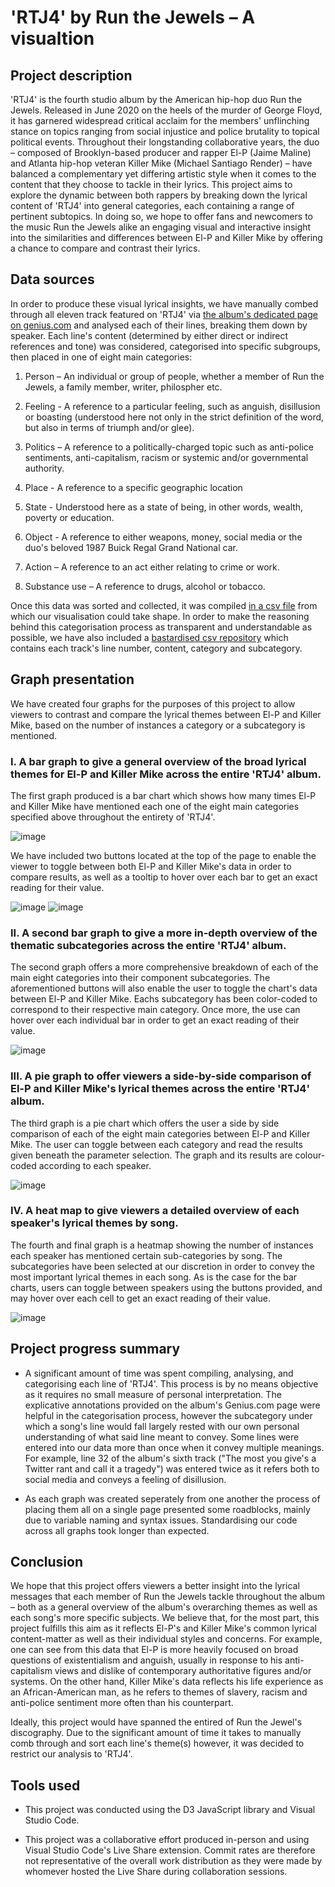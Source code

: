 # **'RTJ4' by Run the Jewels – A visualtion**


## **Project description**
<!-- description (obj, target audience, key features) -->

'RTJ4' is the fourth studio album by the American hip-hop duo Run the Jewels. Released in June 2020 on the heels of the murder of George Floyd, it has garnered widespread critical acclaim for the members' unflinching stance on topics ranging from social injustice and police brutality to topical political events. Throughout their longstanding collaborative years, the duo – composed of Brooklyn-based producer and rapper El-P (Jaime Maline) and Atlanta hip-hop veteran Killer Mike (Michael Santiago Render) – have balanced a complementary yet differing artistic style when it comes to the content that they choose to tackle in their lyrics. This project aims to explore the dynamic between both rappers by breaking down the lyrical content of 'RTJ4' into general categories, each containing a range of pertinent subtopics. In doing so, we hope to offer fans and newcomers to the music Run the Jewels alike an engaging visual and interactive insight into the similarities and differences between El-P and Killer Mike by offering a chance to compare and contrast their lyrics.


## **Data sources**
<!-- data collection, organisation and data visualisation -->

In order to produce these visual lyrical insights, we have manually combed through all eleven track featured on 'RTJ4' via [the album's dedicated page on genius.com](https://genius.com/albums/Run-the-jewels/Rtj4) and analysed each of their lines, breaking them down by speaker. Each line's content (determined by either direct or indirect references and tone) was considered, categorised into specific subgroups, then placed in one of eight main categories: 

1. Person – An individual or group of people, whether a member of Run the Jewels, a family member, writer, philospher etc.

2. Feeling - A reference to a particular feeling, such as anguish, disillusion or boasting (understood here not only in the strict definition of the word, but also in terms of triumph and/or glee).

3. Politics – A reference to a politically-charged topic such as anti-police sentiments, anti-capitalism, racism or systemic and/or governmental authority.

4. Place - A reference to a specific geographic location

5. State - Understood here as a state of being, in other words, wealth, poverty or education.

6. Object - A reference to either weapons, money, social media or the duo's beloved 1987 Buick Regal Grand National car.

7. Action – A reference to an act either relating to crime or work.

8. Substance use – A reference to drugs, alcohol or tobacco.

Once this data was sorted and collected, it was compiled [in a csv file](RTJ4.csv) from which our visualisation could take shape. In order to make the reasoning behind this categorisation process as transparent and understandable as possible, we have also included a [bastardised csv repository](RTJ4_Repo.csv) which contains each track's line number, content, category and subcategory.


## **Graph presentation**

We have created four graphs for the purposes of this project to allow viewers to contrast and compare the lyrical themes between El-P and Killer Mike, based on the number of instances a category or a subcategory is mentioned. 


### I. A bar graph to give a general overview of the broad lyrical themes for El-P and Killer Mike across the entire 'RTJ4' album.

The first graph produced is a bar chart which shows how many times El-P and Killer Mike have mentioned each one of the eight main categories specified above throughout the entirety of 'RTJ4'.   

![image](markdownImages/BarChart1.jpg)  

We have included two buttons located at the top of the page to enable the viewer to toggle between both El-P and Killer Mike's data in order to compare results, as well as a tooltip to hover over each bar to get an exact reading for their value.  


![image](markdownImages/buttons.png) ![image](/markdownImages/barChart1Tooltip.png)


### II. A second bar graph to give a more in-depth overview of the thematic subcategories across the entire 'RTJ4' album.

The second graph offers a more comprehensive breakdown of each of the main eight categories into their component subcategories. The aforementioned buttons will also enable the user to toggle the chart's data between El-P and Killer Mike. Eachs subcategory has been color-coded to correspond to their respective main category. Once more, the use can hover over each individual bar in order to get an exact reading of their value.

![image](markdownImages/BarChart2.jpeg)


### III. A pie graph to offer viewers a side-by-side comparison of El-P and Killer Mike's lyrical themes across the entire 'RTJ4' album.

The third graph is a pie chart which offers the user a side by side comparison of each of the eight main categories between El-P and Killer Mike. The user can toggle between each category and read the results given beneath the parameter selection. The graph and its results are colour-coded according to each speaker.

![image](markdownImages/pieChart.png)


### IV. A heat map to give viewers a detailed overview of each speaker's lyrical themes by song.

The fourth and final graph is a heatmap showing the number of instances each speaker has mentioned certain sub-categories by song. The subcategories have been selected at our discretion in order to convey the most important lyrical themes in each song. As is the case for the bar charts, users can toggle between speakers using the buttons provided, and may hover over each cell to get an exact reading of their value. 

![image](markdownImages/Heatmap.jpeg)


## **Project progress summary**
- A significant amount of time was spent compiling, analysing, and categorising each line of 'RTJ4'. This process is by no means objective as it requires no small measure of personal interpretation. The explicative annotations provided on the album's Genius.com page were helpful in the categorisation process, however the subcategory under which a song's line would fall largely rested with our own personal understanding of what said line meant to convey. Some lines were entered into our data more than once when it convey multiple meanings. For example, line 32 of the album's sixth track ("The most you give's a Twitter rant and call it a tragedy") was entered twice as it refers both to social media and conveys a feeling of disillusion.

- As each graph was created seperately from one another the process of placing them all on a single page presented some roadblocks, mainly due to variable naming and syntax issues. Standardising our code across all graphs took longer than expected.


## **Conclusion**


We hope that this project offers viewers a better insight into the lyrical messages that each member of Run the Jewels tackle throughout the album – both as a general overview of the album's overarching themes as well as each song's more specific subjects. We believe that, for the most part, this project fulfills this aim as it reflects El-P's and Killer Mike's common lyrical content-matter as well as their individual styles and concerns. For example, one can see from this data that El-P is more heavily focused on broad questions of existentialism and anguish, usually in response to his anti-capitalism views and dislike of contemporary authoritative figures and/or systems. On the other hand, Killer Mike's data reflects his life experience as an African-American man, as he refers to themes of slavery, racism and anti-police sentiment more often than his counterpart.  

Ideally, this project would have spanned the entired of Run the Jewel's discography. Due to the significant amount of time it takes to manually comb through and sort each line's theme(s) however, it was decided to restrict our analysis to 'RTJ4'.


## **Tools used**
- This project was conducted using the D3 JavaScript library and Visual Studio Code.

- This project was a collaborative effort produced in-person and using Visual Studio Code's Live Share extension. Commit rates are therefore not representative of the overall work distribution as they were made by whomever hosted the Live Share during collaboration sessions. 







